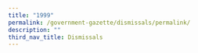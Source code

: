 ```yaml
---
title: "1999"
permalink: /government-gazette/dismissals/permalink/
description: ""
third_nav_title: Dismissals
---
```

